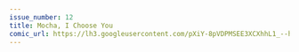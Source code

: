 ```yaml
---
issue_number: 12
title: Mocha, I Choose You
comic_url: https://lh3.googleusercontent.com/pXiY-8pVDPMSEE3XCXhhL1_--hVby0yWv5JxhoOA7_4NbTFPMfDpba0gxylaL7IDpese09D5j4taJObfPpmP3qZFfADcEKs3wBo3JiLeBmTDOcmX8Uq8rZiPMJd_bHSbRjngx7tnYg=w1200
---
```

